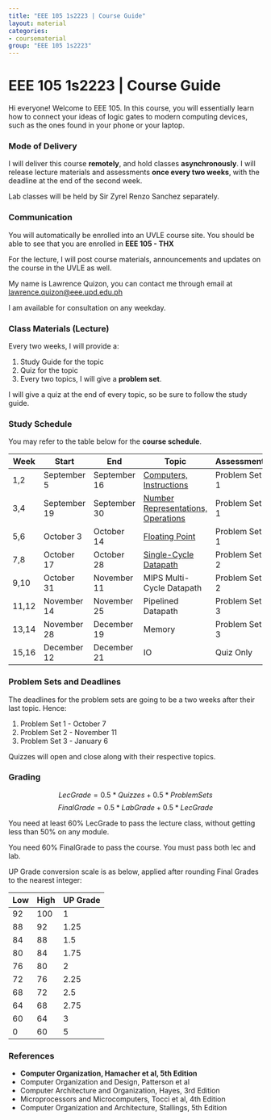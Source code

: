 ```yaml
---
title: "EEE 105 1s2223 | Course Guide"
layout: material
categories:
- coursematerial
group: "EEE 105 1s2223"
---
```


# EEE 105 1s2223 | Course Guide

Hi everyone! Welcome to EEE 105. In this course, you will essentially learn how to connect your ideas of logic gates to modern computing devices, such as the ones found in your phone or your laptop.

### Mode of Delivery

I will deliver this course **remotely**, and hold classes **asynchronously**. I will release lecture materials and assessments **once every two weeks**, with the deadline at the end of the second week. 

Lab classes will be held by Sir Zyrel Renzo Sanchez separately.

### Communication

You will automatically be enrolled into an UVLE course site. You should be able to see that you are enrolled in **EEE 105 - THX**

For the lecture, I will post course materials, announcements and updates on the course in the UVLE as well.

My name is Lawrence Quizon, you can contact me through email at lawrence.quizon@eee.upd.edu.ph 

I am available for consultation on any weekday.

### Class Materials (Lecture)

Every two weeks, I will provide a:
1. Study Guide for the topic
2. Quiz for the topic
3. Every two topics, I will give a **problem set**.

I will give a quiz at the end of every topic, so be sure to follow the study guide.

### Study Schedule

You may refer to the table below for the **course schedule**.

| Week  | Start        | End          | Topic                                   | Assessment    |
| ----- | ------------ | ------------ | --------------------------------------- | ------------- |
| 1,2   | September 5  | September 16 | [Computers, Instructions](module1.html) | Problem Set 1 |
| 3,4   | September 19 | September 30 | [Number Representations, Operations](module2.html)      |Problem Set 1 |
| 5,6   | October 3    | October 14   | [Floating Point](module2.html)                         | Problem Set 1 |
| 7,8   | October 17   | October 28   | [Single-Cycle Datapath](module4.html)                    | Problem Set 2 |
| 9,10  | October 31   | November 11  | MIPS Multi-Cycle Datapath               | Problem Set 2 |
| 11,12 | November 14  | November 25  | Pipelined Datapath                      | Problem Set 3 |
| 13,14 | November 28  | December 19  | Memory                                  | Problem Set 3 |
| 15,16 | December 12  | December 21  | IO                                      | Quiz Only |

### Problem Sets and Deadlines

The deadlines for the problem sets are going to be a two weeks after their last topic. Hence:

1. Problem Set 1 - October 7
2. Problem Set 2 - November 11
3. Problem Set 3 - January 6

Quizzes will open and close along with their respective topics.

### Grading

$$ LecGrade = 0.5*Quizzes+0.5*ProblemSets $$
$$ FinalGrade = 0.5*LabGrade+0.5*LecGrade $$

You need at least 60% LecGrade to pass the lecture class, without getting less than 50% on any module.

You need 60% FinalGrade to pass the course. You must pass both lec and lab.

UP Grade conversion scale is as below, applied after rounding Final Grades to the nearest integer:

|  Low  |  High   |   UP Grade   |
| -- | --- | ---- |
| 92 | 100 | 1    |
| 88 | 92  | 1.25 |
| 84 | 88  | 1.5  |
| 80 | 84  | 1.75 |
| 76 | 80  | 2    |
| 72 | 76  | 2.25 |
| 68 | 72  | 2.5  |
| 64 | 68  | 2.75 |
| 60 | 64  | 3    |
| 0  | 60  | 5    |

### References

* **Computer Organization, Hamacher et al, 5th Edition**
* Computer Organization and Design, Patterson et al
* Computer Architecture and Organization, Hayes, 3rd Edition
* Microprocessors and Microcomputers, Tocci et al, 4th Edition
* Computer Organization and Architecture, Stallings, 5th Edition
